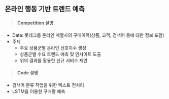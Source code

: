 ## 온라인 행동 기반 트렌드 예측

> #### Competition 설명
* Data: 롯데그룹 온라인 계열사의 구매이력(상품, 고객, 검색어 등에 대한 정보 포함)
* 주제
  + 주요 상품군별 온라인 선호지수 생성
  + 상품군별 수요 트렌드 예측 및 인사이트 도출
  + 위의 결과를 활용한 신규 서비스 제안


> #### Code 설명
* 검색어 분류 작업을 위한 텍스트 전처리
* LSTM을 이용한 구매량 예측
